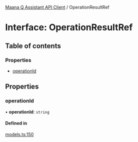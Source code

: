 [Maana Q Assistant API Client](../README.md) / OperationResultRef

# Interface: OperationResultRef

## Table of contents

### Properties

- [operationId](OperationResultRef.md#operationid)

## Properties

### operationId

• **operationId**: `string`

#### Defined in

[models.ts:150](https://github.com/maana-io/q-assistant-client/blob/develop/src/models.ts#L150)
